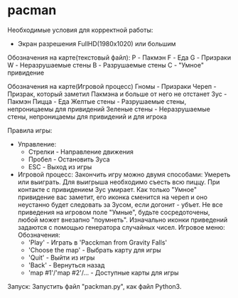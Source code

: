 # pacman

Необходимые условия для корректной работы:
 - Экран разрешения FullHD(1980x1020)  или большим
 
Обозначения на карте(текстовый файл):
 P - Пакмэн
 F - Еда
 G - Призраки
 W - Неразрушаемые стены
 B - Разрушаемые стены
 C - "Умное" привидение
 
Обозначения на карте(Игровой процесс)
 Гномы - Призраки
 Череп - Призрак, который заметил Пакмэна и больше от него не отстанет
 Зус - Пакмэн
 Пицца - Еда
 Желтые стены - Разрушаемые стены, непроницаемы для привидений
 Зеленые стены - Неразрушаемые стены, непроницаемы для привидений и для игрока


Правила игры:
 - Управление:
     - Стрелки - Направление движения
     - Пробел - Остановить Зуса
     - ESC - Выход из игры
 - Игровой процесс:
       Закончить игру можно двумя способами: Умереть или выиграть.
       Для выигрыша необходимо съесть всю пиццу.
       При контакте с привидением Зус умирает.
       Как только "Умное" привидение вас заметит, его иконка сменится на череп и оно неустанно будет 
     следовать за Зусом, если догонит - убъет. Не все приведения на игровом поле "Умные", будьте 
     сосредоточены, любой может внезапно "поумнеть".
       Изначально иконки приведений задаются с помощью генератора случайных чисел.
Игровое меню: 
  Обозначения:
    - 'Play' - Играть в 'Pacckman from Gravity Falls'
    - 'Choose the map' - Выбрать карту для игры
    - 'Quit' -  Выйти из игры
    - 'Back' - Вернуться назад
    - 'map #1'/'map #2'/... - Доступные карты для игры

Запуск: Запустить файл "packman.py", как файл Python3.
     
 

